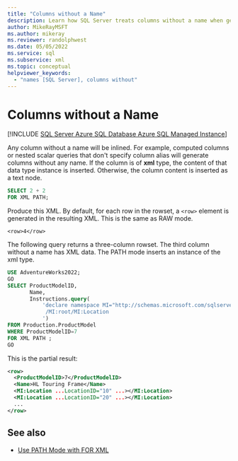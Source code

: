 ```yaml
---
title: "Columns without a Name"
description: Learn how SQL Server treats columns without a name when generating XML.
author: MikeRayMSFT
ms.author: mikeray
ms.reviewer: randolphwest
ms.date: 05/05/2022
ms.service: sql
ms.subservice: xml
ms.topic: conceptual
helpviewer_keywords:
  - "names [SQL Server], columns without"
---
```

# Columns without a Name

[!INCLUDE [SQL Server Azure SQL Database Azure SQL Managed Instance](../../includes/applies-to-version/sql-asdb-asdbmi.md)]

Any column without a name will be inlined. For example, computed columns or nested scalar queries that don't specify column alias will generate columns without any name. If the column is of **xml** type, the content of that data type instance is inserted. Otherwise, the column content is inserted as a text node.

```sql
SELECT 2 + 2
FOR XML PATH;
```

Produce this XML. By default, for each row in the rowset, a `<row>` element is generated in the resulting XML. This is the same as RAW mode.

`<row>4</row>`

The following query returns a three-column rowset. The third column without a name has XML data. The PATH mode inserts an instance of the xml type.

```sql
USE AdventureWorks2022;
GO
SELECT ProductModelID,
       Name,
       Instructions.query(
           'declare namespace MI="http://schemas.microsoft.com/sqlserver/2004/07/adventure-works/ProductModelManuInstructions";
            /MI:root/MI:Location
           ')
FROM Production.ProductModel
WHERE ProductModelID=7
FOR XML PATH ;
GO
```

This is the partial result:

```xml
<row>
  <ProductModelID>7</ProductModelID>
  <Name>HL Touring Frame</Name>
  <MI:Location ...LocationID="10" ...></MI:Location>
  <MI:Location ...LocationID="20" ...></MI:Location>
  ...
</row>
```

## See also

- [Use PATH Mode with FOR XML](../../relational-databases/xml/use-path-mode-with-for-xml.md)
